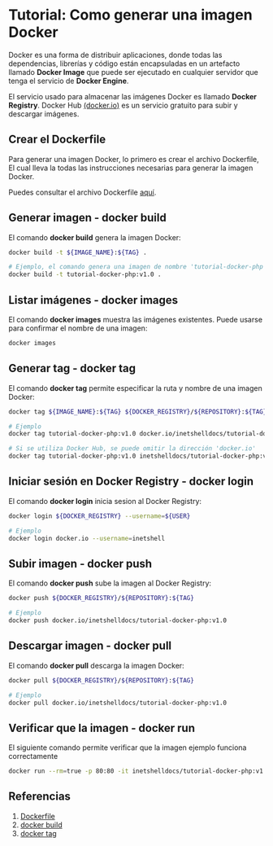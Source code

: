 # Tutorial: Como generar una imagen Docker
Docker es una forma de distribuir aplicaciones, donde todas las dependencias, 
librerías y código están encapsuladas en un artefacto llamado **Docker Image** que puede ser ejecutado
en cualquier servidor que tenga el servicio de **Docker Engine**.

El servicio usado para almacenar las imágenes Docker es llamado **Docker Registry**.
Docker Hub [(docker.io)](https://hub.docker.com/) es un servicio gratuito para subir y descargar imágenes. 

## Crear el Dockerfile
Para generar una imagen Docker, lo primero es crear el archivo Dockerfile, El cual
lleva la todas las instrucciones necesarias para generar la imagen Docker.

Puedes consultar el archivo Dockerfile [aquí](./Dockerfile). 

## Generar imagen - docker build
El comando **docker build** genera la imagen Docker:
```bash
docker build -t ${IMAGE_NAME}:${TAG} .

# Ejemplo, el comando genera una imagen de nombre 'tutorial-docker-php' y tag 'v1.0':
docker build -t tutorial-docker-php:v1.0 .
```

## Listar imágenes - docker images
El comando **docker images** muestra las imágenes existentes.
Puede usarse para confirmar el nombre de una imagen:
```bash
docker images
```

## Generar tag - docker tag
El comando **docker tag** permite especificar la ruta y nombre de una imagen Docker:
```bash
docker tag ${IMAGE_NAME}:${TAG} ${DOCKER_REGISTRY}/${REPOSITORY}:${TAG}

# Ejemplo
docker tag tutorial-docker-php:v1.0 docker.io/inetshelldocs/tutorial-docker-php:v1.0

# Si se utiliza Docker Hub, se puede omitir la dirección 'docker.io'
docker tag tutorial-docker-php:v1.0 inetshelldocs/tutorial-docker-php:v1.0
``` 

## Iniciar sesión en Docker Registry - docker login
El comando **docker login** inicia sesion al Docker Registry:
```bash
docker login ${DOCKER_REGISTRY} --username=${USER}

# Ejemplo
docker login docker.io --username=inetshell
```

## Subir imagen - docker push
El comando **docker push** sube la imagen al Docker Registry:
```bash
docker push ${DOCKER_REGISTRY}/${REPOSITORY}:${TAG}

# Ejemplo
docker push docker.io/inetshelldocs/tutorial-docker-php:v1.0
```

## Descargar imagen - docker pull
El comando **docker pull** descarga la imagen Docker:
```bash
docker pull ${DOCKER_REGISTRY}/${REPOSITORY}:${TAG}

# Ejemplo
docker pull docker.io/inetshelldocs/tutorial-docker-php:v1.0
```

## Verificar que la imagen - docker run
El siguiente comando permite verificar que la imagen ejemplo funciona correctamente
```bash
docker run --rm=true -p 80:80 -it inetshelldocs/tutorial-docker-php:v1.0
```
## Referencias
1. [Dockerfile](https://docs.docker.com/engine/reference/builder/)
2. [docker build](https://docs.docker.com/engine/reference/commandline/build/)
3. [docker tag](https://docs.docker.com/engine/reference/commandline/tag/)
